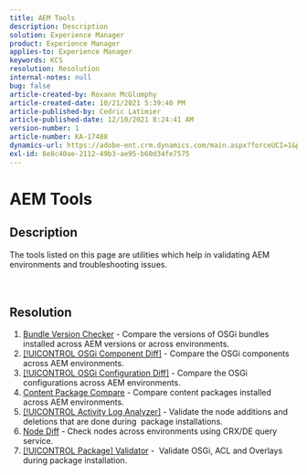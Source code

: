 ```yaml
---
title: AEM Tools
description: Description
solution: Experience Manager
product: Experience Manager
applies-to: Experience Manager
keywords: KCS
resolution: Resolution
internal-notes: null
bug: false
article-created-by: Roxann McGlumphy
article-created-date: 10/21/2021 5:39:40 PM
article-published-by: Cedric Latimier
article-published-date: 12/10/2021 8:24:41 AM
version-number: 1
article-number: KA-17488
dynamics-url: https://adobe-ent.crm.dynamics.com/main.aspx?forceUCI=1&pagetype=entityrecord&etn=knowledgearticle&id=37f882db-9532-ec11-b6e5-000d3a5ba97a
exl-id: 8e8c40ae-2112-49b3-ae95-b60d34fe7575
---
```

# AEM Tools

## Description

The tools listed on this page are utilities which help in validating AEM environments and troubleshooting issues.<br><br><br>

## Resolution


1. [Bundle Version Checker](https://helpx.adobe.com/experience-manager/kb/tools/bundle-version-checker.html) - Compare the versions of OSGi bundles installed across AEM versions or across environments.
2. [[!UICONTROL OSGi Component Diff]](https://helpx.adobe.com/experience-manager/kb/tools/osgi-component-diff.html) - Compare the OSGi components across AEM environments.
3. [[!UICONTROL OSGi Configuration Diff]](https://helpx.adobe.com/experience-manager/kb/tools/osgi-configuration-diff.html) - Compare the OSGi configurations across AEM environments.
4. [Content Package Compare](https://helpx.adobe.com/experience-manager/kb/tools/content-package-comparator.html) - Compare content packages installed across AEM environments.
5. [[!UICONTROL Activity Log Analyzer]](https://helpx.adobe.com/experience-manager/kb/tools/activity-log-analyzer.html) - Validate the node additions and deletions that are done during  package installations.
6. [Node Diff](https://helpx.adobe.com/experience-manager/kb/tools/aem-node-diff.html) - Check nodes across environments using CRX/DE query service.
7. [[!UICONTROL Package] Validator](https://helpx.adobe.com/experience-manager/6-4/sites/administering/using/package-manager.html#ValidatingPackages) -  Validate OSGi, ACL and Overlays during package installation.
